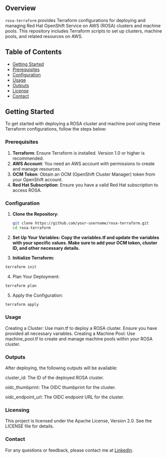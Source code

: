 ## Overview

`rosa-terraform` provides Terraform configurations for deploying and managing Red Hat OpenShift Service on AWS (ROSA) clusters and machine pools. This repository includes Terraform scripts to set up clusters, machine pools, and related resources on AWS.

## Table of Contents

- [Getting Started](#getting-started)
- [Prerequisites](#prerequisites)
- [Configuration](#configuration)
- [Usage](#usage)
- [Outputs](#outputs)
- [License](#license)
- [Contact](#contact)

## Getting Started

To get started with deploying a ROSA cluster and machine pool using these Terraform configurations, follow the steps below:

### Prerequisites

1. **Terraform**: Ensure Terraform is installed. Version 1.0 or higher is recommended.
2. **AWS Account**: You need an AWS account with permissions to create and manage resources.
3. **OCM Token**: Obtain an OCM (OpenShift Cluster Manager) token from your OpenShift account.
4. **Red Hat Subscription**: Ensure you have a valid Red Hat subscription to access ROSA.

### Configuration

1. **Clone the Repository**:
   ```bash
   git clone https://github.com/your-username/rosa-terraform.git
   cd rosa-terraform

2. **Set Up Your Variables: Copy the variables.tf and update the variables with your specific values. Make sure to add your OCM token, cluster ID, and other necessary details.**

3. **Initialize Terraform:**

```bash
terraform init
```

4. Plan Your Deployment:

```bash
terraform plan
```

5. Apply the Configuration:

```bash
terraform apply
```

### Usage
Creating a Cluster: Use main.tf to deploy a ROSA cluster. Ensure you have provided all necessary variables.
Creating a Machine Pool: Use machine_pool.tf to create and manage machine pools within your ROSA cluster.


### Outputs
After deploying, the following outputs will be available:

cluster_id: The ID of the deployed ROSA cluster.

oidc_thumbprint: The OIDC thumbprint for the cluster.

oidc_endpoint_url: The OIDC endpoint URL for the cluster.

### Licensing
This project is licensed under the Apache License, Version 2.0. See the LICENSE file for details.

### Contact
For any questions or feedback, please contact me at [LinkedIn](https://www.linkedin.com/in/ernandesfranco/).
